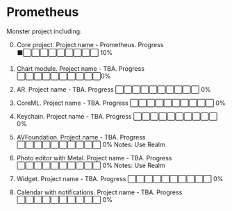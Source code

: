 # Prometheus

Monster project including: 

0. Core project. Project name - Prometheus.
   Progress ⬛⬜⬜⬜⬜⬜⬜⬜⬜⬜ 10%

0. Chart module. Project name - TBA.
   Progress ⬜⬜⬜⬜⬜⬜⬜⬜⬜⬜0%

1. AR. Project name - TBA.
   Progress ⬜⬜⬜⬜⬜⬜⬜⬜⬜⬜ 0%

2. CoreML. Project name - TBA.
   Progress ⬜⬜⬜⬜⬜⬜⬜⬜⬜⬜ 0%

3. Keychain. Project name - TBA.
   Progress ⬜⬜⬜⬜⬜⬜⬜⬜⬜⬜ 0%

4. AVFoundation. Project name - TBA.
   Progress ⬜⬜⬜⬜⬜⬜⬜⬜⬜⬜ 0%
   Notes: 
   Use Realm

5. Photo editor with Metal. Project name - TBA.
   Progress ⬜⬜⬜⬜⬜⬜⬜⬜⬜⬜ 0%
   Notes: 
   Use Realm

6. Widget. Project name - TBA.
   Progress ⬜⬜⬜⬜⬜⬜⬜⬜⬜⬜ 0%

7. Calendar with notifications. Project name - TBA.
   Progress ⬜⬜⬜⬜⬜⬜⬜⬜⬜⬜ 0%
